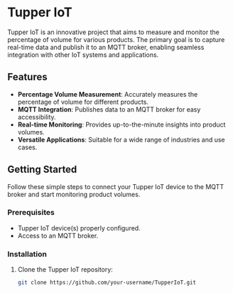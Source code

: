 # Tupper IoT 

Tupper IoT is an innovative project that aims to measure and monitor the percentage of volume for various products. The primary goal is to capture real-time data and publish it to an MQTT broker, enabling seamless integration with other IoT systems and applications.

## Features

- **Percentage Volume Measurement**: Accurately measures the percentage of volume for different products.
- **MQTT Integration**: Publishes data to an MQTT broker for easy accessibility.
- **Real-time Monitoring**: Provides up-to-the-minute insights into product volumes.
- **Versatile Applications**: Suitable for a wide range of industries and use cases.

## Getting Started

Follow these simple steps to connect your Tupper IoT device to the MQTT broker and start monitoring product volumes.

### Prerequisites

- Tupper IoT device(s) properly configured.
- Access to an MQTT broker.

### Installation

1. Clone the Tupper IoT repository:

   ```bash
   git clone https://github.com/your-username/TupperIoT.git
